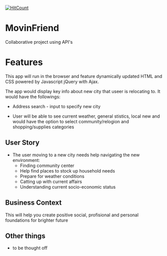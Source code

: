 [![HitCount](http://hits.dwyl.com/Amitabh-K/MovinFriend.svg)](http://hits.dwyl.com/Amitabh-K/MovinFriend)


# MovinFriend
Collaborative project using API's 

# Features

This app will run in the browser and feature dynamically updated HTML and CSS powered by Javascript jQuery with Ajax.

The app would display key info about new city that useer is relocating to. It would have the followings:

* Address search - input to specify new city

* User will be able to see current weather, general stistics, local new and would have the option to select community/relogion and shopping/supplies categories


## User Story

* The user moving to a new city needs help navigating the new environment:
    * Finding community center
    * Help find places to stock up household needs
    * Prepare for weather conditions
    * Catting up with current affairs
    * Understanding current socio-economic status

## Business Context

This will help you create positive social, profisional and personal foundations for brighter future

## Other things
*   to be thought off
